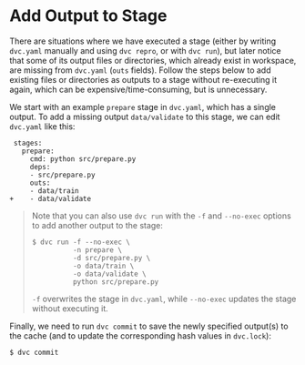 # Add Output to Stage

There are situations where we have executed a stage (either by writing
`dvc.yaml` manually and using `dvc repro`, or with `dvc run`), but later notice
that some of its output files or directories, which already exist in workspace,
are missing from `dvc.yaml` (`outs` fields). Follow the steps below to add
existing files or directories as outputs to a stage without re-executing it
again, which can be expensive/time-consuming, but is unnecessary.

We start with an example `prepare` stage in `dvc.yaml`, which has a single
output. To add a missing output `data/validate` to this stage, we can edit
`dvc.yaml` like this:

```git
 stages:
   prepare:
     cmd: python src/prepare.py
     deps:
     - src/prepare.py
     outs:
     - data/train
+    - data/validate
```

> Note that you can also use `dvc run` with the `-f` and `--no-exec` options to
> add another output to the stage:
>
> ```dvc
> $ dvc run -f --no-exec \
>           -n prepare \
>           -d src/prepare.py \
>           -o data/train \
>           -o data/validate \
>           python src/prepare.py
> ```
>
> `-f` overwrites the stage in `dvc.yaml`, while `--no-exec` updates the stage
> without executing it.

Finally, we need to run `dvc commit` to save the newly specified output(s) to
the <abbr>cache</abbr> (and to update the corresponding hash values in
`dvc.lock`):

```dvc
$ dvc commit
```
